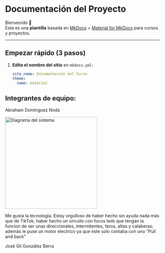 # Documentación del Proyecto

Bienvenido 👋  
Esta es una **plantilla** basada en [MkDocs](https://www.mkdocs.org/) + [Material for MkDocs](https://squidfunk.github.io/mkdocs-material/) para cursos y proyectos.

---

## Empezar rápido (3 pasos)

1. **Edita el nombre del sitio** en `mkdocs.yml`:
   ```yaml
   site_name: Documentación del Curso
   theme:
     name: material

## Integrantes de equipo:


Abraham Domínguez Noda

<img src="recursos/imgs/Abrahamfoto.jpg" alt="Diagrama del sistema" width="300">  

Me gusta la tecnologia. Estoy orgulloso de haber hecho sin ayuda nada más que de TikTok, haber hecho un sircuito con focos leds que tengan la funcion de ser unas direccionales, intermitentes, faros, altas y calaberas; además le puse un motor electrico ya que este solo contaba con uno "Pull and back"

José Gil González Berra
